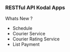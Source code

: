 ### RESTful API Kodal Apps

Whats New ?

- Schedule
- Courier Service
- Courier Rating Service
- List Payment


